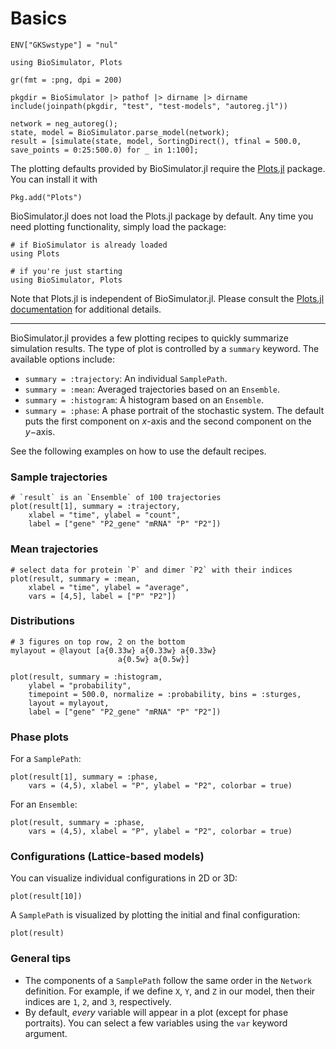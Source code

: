 # Basics

```@setup neg_autoreg
ENV["GKSwstype"] = "nul"

using BioSimulator, Plots

gr(fmt = :png, dpi = 200)

pkgdir = BioSimulator |> pathof |> dirname |> dirname
include(joinpath(pkgdir, "test", "test-models", "autoreg.jl"))

network = neg_autoreg();
state, model = BioSimulator.parse_model(network);
result = [simulate(state, model, SortingDirect(), tfinal = 500.0, save_points = 0:25:500.0) for _ in 1:100];
```

The plotting defaults provided by BioSimulator.jl require the [Plots.jl](https://github.com/JuliaPlots/Plots.jl) package. You can install it with

```
Pkg.add("Plots")
```

BioSimulator.jl does not load the Plots.jl package by default.
Any time you need plotting functionality, simply load the package:

```
# if BioSimulator is already loaded
using Plots

# if you're just starting
using BioSimulator, Plots
```

Note that Plots.jl is independent of BioSimulator.jl.
Please consult the [Plots.jl documentation](http://docs.juliaplots.org/latest/) for additional details.

---

BioSimulator.jl provides a few plotting recipes to quickly summarize simulation results.
The type of plot is controlled by a `summary` keyword.
The available options include:

- `summary = :trajectory`: An individual `SamplePath`.
- `summary = :mean`: Averaged trajectories based on an `Ensemble`.
- `summary = :histogram`: A histogram based on an `Ensemble`.
- `summary = :phase`: A phase portrait of the stochastic system. The default puts the first component on $x$-axis and the second component on the $y-$axis.

See the following examples on how to use the default recipes.

### Sample trajectories

```@example neg_autoreg
# `result` is an `Ensemble` of 100 trajectories
plot(result[1], summary = :trajectory,
    xlabel = "time", ylabel = "count",
    label = ["gene" "P2_gene" "mRNA" "P" "P2"])
```

### Mean trajectories

```@example neg_autoreg
# select data for protein `P` and dimer `P2` with their indices
plot(result, summary = :mean,
    xlabel = "time", ylabel = "average",
    vars = [4,5], label = ["P" "P2"])
```

### Distributions

```@example neg_autoreg
# 3 figures on top row, 2 on the bottom
mylayout = @layout [a{0.33w} a{0.33w} a{0.33w}
                        a{0.5w} a{0.5w}]

plot(result, summary = :histogram,
    ylabel = "probability",
    timepoint = 500.0, normalize = :probability, bins = :sturges,
    layout = mylayout,
    label = ["gene" "P2_gene" "mRNA" "P" "P2"])
```

### Phase plots

For a `SamplePath`:

```@example neg_autoreg
plot(result[1], summary = :phase,
    vars = (4,5), xlabel = "P", ylabel = "P2", colorbar = true)
```

For an `Ensemble`:

```@example neg_autoreg
plot(result, summary = :phase,
    vars = (4,5), xlabel = "P", ylabel = "P2", colorbar = true)
```

### Configurations (Lattice-based models)

You can visualize individual configurations in 2D or 3D:

```
plot(result[10])
```

A `SamplePath` is visualized by plotting the initial and final configuration:

```
plot(result)
```

### General tips

- The components of a `SamplePath` follow the same order in the `Network` definition. For example, if we define `X`, `Y`, and `Z` in our model, then their indices are `1`, `2`, and `3`, respectively.
- By default, *every* variable will appear in a plot (except for phase portraits). You can select a few variables using the `var` keyword argument.
